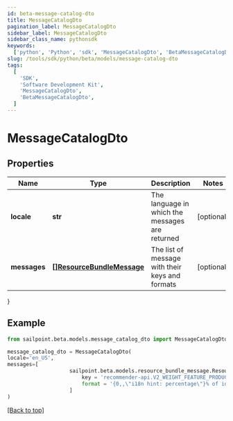 ```yaml
---
id: beta-message-catalog-dto
title: MessageCatalogDto
pagination_label: MessageCatalogDto
sidebar_label: MessageCatalogDto
sidebar_class_name: pythonsdk
keywords:
  ['python', 'Python', 'sdk', 'MessageCatalogDto', 'BetaMessageCatalogDto']
slug: /tools/sdk/python/beta/models/message-catalog-dto
tags:
  [
    'SDK',
    'Software Development Kit',
    'MessageCatalogDto',
    'BetaMessageCatalogDto',
  ]
---
```


# MessageCatalogDto

## Properties

| Name | Type | Description | Notes |
| --- | --- | --- | --- |
| **locale** | **str** | The language in which the messages are returned | [optional] |
| **messages** | [**[]ResourceBundleMessage**](resource-bundle-message) | The list of message with their keys and formats | [optional] |

}

## Example

```python
from sailpoint.beta.models.message_catalog_dto import MessageCatalogDto

message_catalog_dto = MessageCatalogDto(
locale='en_US',
messages=[
                    sailpoint.beta.models.resource_bundle_message.ResourceBundleMessage(
                        key = 'recommender-api.V2_WEIGHT_FEATURE_PRODUCT_INTERPRETATION_LOW',
                        format = '{0,,\"i18n hint: percentage\"}% of identities with the same {1,,\"i18n hint: name of category feature\"} have this access. This information had a low impact on the overall score.', )
                    ]
)

```

[[Back to top]](#)

